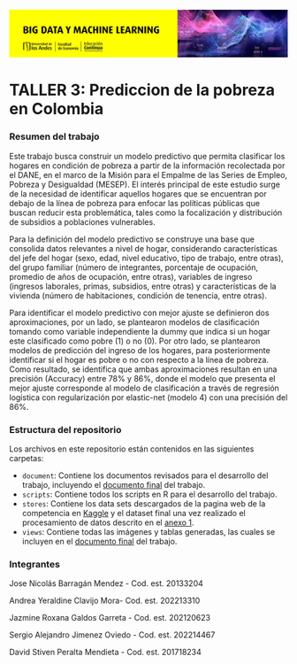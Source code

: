 ![BDML-Banner](views/BDML.jpg)


# TALLER 3: Prediccion de la pobreza en Colombia


### Resumen del trabajo
Este trabajo busca construir un modelo predictivo que permita clasificar los hogares en condición de pobreza a partir de la información recolectada por el DANE, en el marco de la Misión para el Empalme de las Series de Empleo, Pobreza y Desigualdad (MESEP). El interés principal de este estudio surge de la necesidad de identificar aquellos hogares que se encuentran por debajo de la línea de pobreza para enfocar las políticas públicas que buscan reducir esta problemática, tales como la focalización y distribución de subsidios a poblaciones vulnerables. 

Para la definición del modelo predictivo se construye una base que consolida datos relevantes a nivel de hogar, considerando características del jefe del hogar (sexo, edad, nivel educativo, tipo de trabajo, entre otras), del grupo familiar (número de integrantes, porcentaje de ocupación, promedio de años de ocupación, entre otras), variables de ingreso (ingresos laborales, primas, subsidios, entre otras) y características de la vivienda (número de habitaciones, condición de tenencia, entre otras). 

Para identificar el modelo predictivo con mejor ajuste se definieron dos aproximaciones, por un lado, se plantearon modelos de clasificación tomando como variable independiente la dummy que indica si un hogar este clasificado como pobre (1) o no (0). Por otro lado, se plantearon modelos de predicción del ingreso de los hogares, para posteriormente identificar si el hogar es pobre o no con respecto a la línea de pobreza. Como resultado, se identifica que ambas aproximaciones resultan en una precisión (Accuracy) entre 78% y 86%, donde el modelo que presenta el mejor ajuste corresponde al modelo de clasificación a través de regresión logística con regularización por elastic-net (modelo 4) con una precisión del 86%.

### Estructura del repositorio

Los archivos en este repositorio están contenidos en las siguientes carpetas:

- `document`: Contiene los documentos revisados para el desarrollo del trabajo, incluyendo el [documento final](document/Taller_3.pdf) del trabajo.
- `scripts`: Contiene todos los scripts en R para el desarrollo del trabajo.
- `stores`: Contiene los data sets descargados de la pagina web de la competencia en [Kaggle](https://www.kaggle.com/competitions/uniandes-bdml-202313-ps31) y el dataset final una vez realizado el procesamiento de datos descrito en el  [anexo 1](document/Anexo_1.pdf).
- `views`: Contiene todas las imágenes y tablas generadas, las cuales se incluyen en el  [documento final](document/Taller_3.pdf)  del trabajo.


### Integrantes

Jose Nicolás Barragán Mendez - Cod. est. 20133204 

Andrea Yeraldine Clavijo Mora- Cod. est. 202213310 

Jazmine Roxana Galdos Garreta - Cod. est. 202120623 

Sergio Alejandro Jimenez Oviedo - Cod. est. 202214467 

David Stiven Peralta Mendieta - Cod. est. 201718234 
